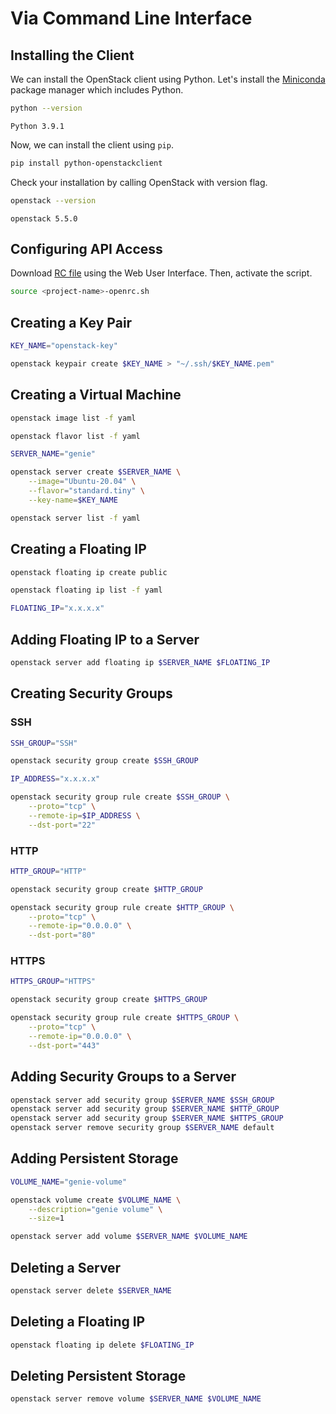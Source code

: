 # Via Command Line Interface
## Installing the Client
We can install the OpenStack client using Python. Let's install the [Miniconda](https://docs.conda.io/en/latest/miniconda.html) package manager which includes Python.

```bash
python --version
```

```
Python 3.9.1
```

Now, we can install the client using `pip`.

```bash
pip install python-openstackclient
```

Check your installation by calling OpenStack with version flag.

```bash
openstack --version
```

```
openstack 5.5.0
```


## Configuring API Access
Download [RC file](https://pouta.csc.fi/dashboard/project/api_access/openrc/) using the Web User Interface. Then, activate the script.

```bash
source <project-name>-openrc.sh
```


## Creating a Key Pair
```bash
KEY_NAME="openstack-key"
```

```bash
openstack keypair create $KEY_NAME > "~/.ssh/$KEY_NAME.pem"
```


## Creating a Virtual Machine
```bash
openstack image list -f yaml
```

```bash
openstack flavor list -f yaml
```

```bash
SERVER_NAME="genie"
```

```bash
openstack server create $SERVER_NAME \
    --image="Ubuntu-20.04" \
    --flavor="standard.tiny" \
    --key-name=$KEY_NAME
```

```bash
openstack server list -f yaml
```


## Creating a Floating IP
```bash
openstack floating ip create public
```

```bash
openstack floating ip list -f yaml
```

```bash
FLOATING_IP="x.x.x.x"
```


## Adding Floating IP to a Server
```bash
openstack server add floating ip $SERVER_NAME $FLOATING_IP
```


## Creating Security Groups
### SSH
```bash
SSH_GROUP="SSH"
```

```bash
openstack security group create $SSH_GROUP
```

```bash
IP_ADDRESS="x.x.x.x"
```

```bash
openstack security group rule create $SSH_GROUP \
    --proto="tcp" \
    --remote-ip=$IP_ADDRESS \
    --dst-port="22"
```

### HTTP
```bash
HTTP_GROUP="HTTP"
```

```bash
openstack security group create $HTTP_GROUP
```

```bash
openstack security group rule create $HTTP_GROUP \
    --proto="tcp" \
    --remote-ip="0.0.0.0" \
    --dst-port="80"
```

### HTTPS
```bash
HTTPS_GROUP="HTTPS"
```

```bash
openstack security group create $HTTPS_GROUP
```

```bash
openstack security group rule create $HTTPS_GROUP \
    --proto="tcp" \
    --remote-ip="0.0.0.0" \
    --dst-port="443"
```


## Adding Security Groups to a Server
```bash
openstack server add security group $SERVER_NAME $SSH_GROUP
openstack server add security group $SERVER_NAME $HTTP_GROUP
openstack server add security group $SERVER_NAME $HTTPS_GROUP
openstack server remove security group $SERVER_NAME default
```


## Adding Persistent Storage
```bash
VOLUME_NAME="genie-volume"
```

```bash
openstack volume create $VOLUME_NAME \
    --description="genie volume" \
    --size=1
```

```bash
openstack server add volume $SERVER_NAME $VOLUME_NAME
```


## Deleting a Server
```bash
openstack server delete $SERVER_NAME
```


## Deleting a Floating IP
```bash
openstack floating ip delete $FLOATING_IP
```


## Deleting Persistent Storage
```bash
openstack server remove volume $SERVER_NAME $VOLUME_NAME
```
